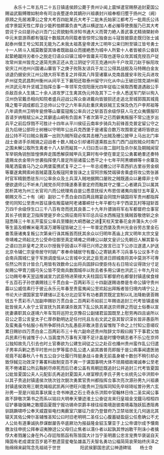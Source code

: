 <!-- { "loadSidebar": true } -->
　　永乐十二年五月二十五日镇逺侯顾公薨于贵州讣闻上震悼遣官赐祭追封夏国公赐谥武毅赙赠如制命有司治丧塟遂命其嫡孙兴祖袭封兴祖奉柩归塟于扬州之（阙）原頋之先居湘潭公之曾大考百四妣某氏大考于二妣朱氏始家江都考万一妣周氏公讳成字景韶天性仁厚自少能矜恤鳏寡负直气遇以横逆加人者必摧辱使畏服乃已其大考尝诧于众曰是孙必兴吾门公资貌魁伟涉知书通大义而膂力絶人善武事尤精骑槊射命中元末尝游燕都有强冦十数刼其舟同载者皆惊愕公独奋出斗冦皆披靡走既归张士诚起泰州僣王号公知其无能为乙未我太祖髙皇帝渡大江明年公来归附至镇江皆号勇士十一人转斗入城莫敢婴其锋者既敌益众而援絶悉为城中人所絷十人者皆被杀公奋跃起絷絶蹴持刃者仆之脱走归语众曰镇江城中皆庸夫可取也遂导众攻其城克授百户従攻常州宣州皆克之遂简充旅正还从克江阴従宁河王克通州升千户攻双刀赵于枞阳攻安庆江州池州兴国诸山寨皆下之庚子败陈友谅兵于龙江公得其战舰及马特赐白金友谅退仍据安庆江州公随大将军悉复之并得其八阵营诸寨从克南昌援安丰败元兵进攻庐州従克武昌荆州衡州从间平王下襄阳还取泰州留守兴化从中山王破旧馆克湖州蓟州洪武元年升坚城卫指挥佥事一年领军克信阳唐光四年従临江侯取西蜀道遇敌公手杀敌百余人生擒二十余人进攻罗江生禽其伪元帅及其下二十余人悉送军门斩以徇入汉州伪官戴丞相向知院者盛兵迎战公挥众奋进戴向皆狼狈还走追北至城郭围其城竟降之蜀平调成都后卫总帅以公守之六年率兵赴重庆禽妖贼王玄保及伪万户李邦祖等八年调贵州卫明年瓮傍等山寨蛮冦叛公率兵讨之斩首百余级俘获人马尤众夷慑服叩首请岁纳租赋公从之其僻逺山峒有负固未下者次第平之已而僻夷叛服不常公连岁出兵平之前后俘戮不可胜计十四年从平川侯征云南率步骑兵为前锋首克普定留公守之且为后继公部将士树栅以守明年公出兵克西堡于是诸蛮合数万攻围普定诸将皆欲出战公持不可曰贼众我寡一出则为贼所窥必俟其击栅乃出贼及栅公披甲上马出北门率战士奋进手杀贼骑之迎战者十数人贼众引却诸将遂乘胜出东门西门战败贼众时南门之围未解公取所生禽者十八人斩而縦其一人归曰吾以夜二鼓时及杀尔矣及期贼闻官军举铜角铳刨皆惶惧奔走围悉解获贼甲兵无算时有中使在普定见公勇畧絶羣还奏特遣赐龙衣金带升世袭指挥使凡普定所丽诸蛮公悉平之十七年平阿黒螺蛳等十余寨及降尾洒蛮酋马乃之众两堡蛮携贰复平之二十一年总戎檄公讨平乖西扒古里谷劳金纲等寨遂禽闗索岭首贼葛蓬及叛冦阿束皆诛之土官阿宗叛焚刼驿舎乘虚将攻公势张甚时官军精鋭悉驻东川公率余众及土兵深入贼地据闗口屡败之贼既遁众以暑瘴非士卒便欲退师公不听未几贼党杀阿宗降遂奏革普定府而黜其守之懐二心者建兵卫以属其民析其地为州三长官司六而公统理焉自是公悉意抚绥大布恩信诸夷向服廿五年夏入朝赐文币二十有（阙）副钞二千贯白金四百两且赐宴会同馆升镇国将军贵州都指挥使司同知公至贵州首征康佐叛蛮破阿老诸寨峒廿七年平都匀丰宁西梁瓦村等冦斩首万四千余级俘生口三千八百有竒而抚其良善二十九年升骠骑将军右军都督府佥事官其长子统普定卫指挥使是岁命公佩征南将军印总兵征水西叛冦生擒贼首敬徳斩之余冦悉降三十年五开蛮反公率兵至臻剖大峒悉破之进天柱天堂春花金井蒲头大小坪等生苖及螃蠏米毫湾溪万潮等冦皆破之三十一年普定西堡及贵州光金谷劳古里金石畨羡唐诸夷复叛公次第亲行诛其叛首而抚其余众以归明年髙庙上宾又明年太宗文皇帝靖难之师起北方公受命往御至真定靖难之师縳公以献文皇识公先朝旧人解其絷与之语曰岂非皇考之灵以尔授我乎因语以不得已兴师之故言已泣下公亦泣遂遣人护送北京令辅仁宗皇帝居守时姚广孝奉命辅居守有腹心之寄姚素不习兵事与公议多不合会南兵围城仁皇于军旅调度恒从公言城中文武之臣竞进日顾城南将其中莫测不可専任然公所言计皆合几用皆有效数命公出将兵固辞曰使臣侍左右日陪论议得效分寸足矣赐公甲胄刀劔弓矢公皆不受南兵数围城卒以败去者多用公谋也洪武三十年九月论公功赐号奉天翌运推诚宣力武臣特进荣禄大夫柱国后军都督府右都督封镇逺侯食禄千五百石子孙世袭赐钱三千贯白金一百两彩币三十四副遂赐诰劵是冬命公镇守贵州葢以公威信素行于彼云永乐元年春至贵蛮夷闻公至欢起出拜叛者皆归境内靖宁公上书论大计谓国家宜早建储以正名分北边官军有功者爵赏既定宜制以礼法降勅褒荅赐钱五千贯彩币八加副申赐钞万贯白金二百两彩币如前三年赐诰追封三代考皆镇逺侯妣皆侯夫人永宁土官宣抚为其弟谋杀致其下乱公执其弟送京师罪之而従土俗奏以宣抚妻袭职其众遂靖六年车驾将巡狩北京豫召公副储君监国既至上慰劳再四且谕所以召公之意公言皇太子仁厚恭勤明达足任付托且左右文武之臣其智识深长皆非愚臣所及蛮夷虽今帖服小有所争即持兵为乱愚臣非敢决意去留惟陛下命之上忖知公意嗟叹累日赐钞四万贯白金二百两彩币三十有六副命还贵州陛辞文华殿曰殿下于事君父恤兵民素行有诚惟于小人当寘度外万事有天理不足计盖是时懐夺嫡志者不乐公在京师公独知故先几引去也时土官奏欲为公建生祠従之公之赴召也播州贵州蛮作乱公归遣子男率兵剿之悉平时思州台罗等蛮亦乱公遣人谕其酋普亮即服于是公病事闻遣医驰视竟不起春秋八十有五公自少壮履行阵挺身战斗奋勇无前虽身被十数创不稍引却必致俘馘见功效深于筹畧料敌制变百不爽一于谋国事明大体不琐屑细故竭诚奉公至老死不倦诸葛公所云鞠躬尽瘁死而后已者公盖有焉朝廷既追封公并追封三代考皆夏国公妣皆夏国公夫人元配彭氏再追封夏国夫人继室穆氏李氏子男七长统先公卒洪熙中以其子贵追封镇逺侯次铣次铨次鋭次勇累官贵州都指挥佥事次亮次源孙男九兴祖袭封镇逺侯效用三朝克绳祖武凯再兴徳旺兴能贵州卫指挥同知先卒琮琦玹曽孙男六玄孙男一至是兴祖具事状属士竒书神道之石士奇永乐洪熙中官翰林日侍二圣实闻公事故不辞敬次第书之而系以铭曰大明奉天肇迹淮土公奋従龙来归皇祖金戈鐡马桓桓四征铲暴锄强畴之敢撄函夏既宁报功锡命崇爵丰禄往绥南境逖彼南境毒虺妖狐慿阻弗驯跳蹶啸呼公奉天威霆驱电扫夷薮室穴屡征乃安乃登督府乃卫禁垣居无几何遄北其辕天其佑公俾尔圣辅惟圣知公曰时旧老明明二圣任公心腹蓄疑盈庭公任愈确公不尤人公处有道秉诚执恭谋猷屡告卒底厥功为报益隆金貂玉鞶亚于上公帝谓尔成予懐南徼汝往申抚公拜奉诏夷獠迓公父母归止焦者以濡仆者以起孰其悖凶敢干刑诛小者擒俘大者戮屠公身在外心存廷陛匦函有陈皆国大计当宁圣明嘉公忠言宠赉华褒诞自天降国有老成谓宜百岁曷不憗遗营星奄坠雄盖万夫智名勇功公福简简哀荣始终庆泽之贻绵绵来嗣驾念先祖祗于世世
　　
　　阳武侯鄞国忠武公神道碑铭　　杨士竒
　　
